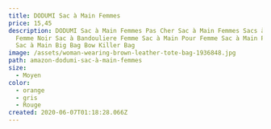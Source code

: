 ```yaml
---
title: DODUMI Sac à Main Femmes
price: 15,45
description: DODUMI Sac à Main Femmes Pas Cher Sac à Main Femmes Sacs à Main
  Femme Noir Sac à Bandouliere Femme Sac à Main Pour Femme Sac à Main Pour Femme
  Sac à Main Big Bag Bow Killer Bag
image: /assets/woman-wearing-brown-leather-tote-bag-1936848.jpg
path: amazon-dodumi-sac-à-main-femmes
size:
  - Moyen
color:
  - orange
  - gris
  - Rouge
created: 2020-06-07T01:18:28.066Z
---
```

